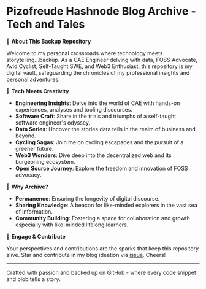 # Pizofreude Hashnode Blog Archive - Tech and Tales

🚀 **About This Backup Repository**

Welcome to my personal crossroads where technology meets storytelling...backup. As a CAE Engineer delving with data, FOSS Advocate, Avid Cyclist, Self-Taught SWE, and Web3 Enthusiast, this repository is my digital vault, safeguarding the chronicles of my professional insights and personal adventures.

🔧 **Tech Meets Creativity**

- **Engineering Insights**: Delve into the world of CAE with hands-on experiences, analyses and tooling discourses.
- **Software Craft**: Share in the trials and triumphs of a self-taught software engineer's odyssey.
- **Data Series**: Uncover the stories data tells in the realm of business and beyond.
- **Cycling Sagas**: Join me on cycling escapades and the pursuit of a greener future.
- **Web3 Wonders**: Dive deep into the decentralized web and its burgeoning ecosystem.
- **Open Source Journey**: Explore the freedom and innovation of FOSS advocacy.

🔄 **Why Archive?**

- **Permanence**: Ensuring the longevity of digital discourse.
- **Sharing Knowledge**: A beacon for like-minded explorers in the vast sea of information.
- **Community Building**: Fostering a space for collaboration and growth especially with like-minded lifelong learners.

🌟 **Engage & Contribute**

Your perspectives and contributions are the sparks that keep this repository alive. Star and contribute in my blog ideation via [issue](https://github.com/pizofreude/pizofreude-hashnode-blog-backup/issues). Cheers!

---

Crafted with passion and backed up on GitHub - where every code snippet and blob tells a story.

